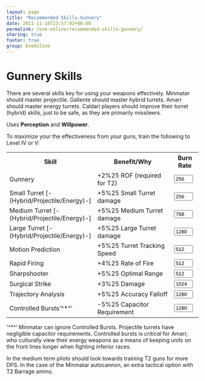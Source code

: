 ```yaml
---
layout: page
title: "Recommended Skills-Gunnery"
date: 2011-11-16T23:57:02+00:00
permalink: /eve-online/recommended-skills-gunnery/
sharing: true
footer: true
group: EveOnline
---
```


Gunnery Skills
=========

<a name='gun'></a>

There are several skills key for using your weapons effectively. Minmatar should master projectile. Gallente should master hybrid turrets. Amarr should master energy turrets.  Caldari players should improve their turret (hybrid) skills, just to be safe, as they are primarily missileers.

Uses **Perception** and **Willpower**. 

To maximize your the effectiveness from your guns, train the following to Level IV or V:

<table class='table'><tr>
<th width=30%>Skill</th>
<th width=40%>Benefit/Why</th>
<th colspan=2>Burn Rate</th></tr>
<tr>
<td>Gunnery</td>
<td>+2%25 ROF (required for T2)</td>
<td><input type='text' name='PW' value='256' id='PW' class='col-md-2' size='3' /></td></tr>
<tr>
<td>Small Turret [-(Hybrid/Projectile/Energy)-] </td>
<td>+5%25 Small Turret damage</td>
<td><input type='text' name='PW' value='256' id='PW' class='col-md-2' size='3' /></td></tr>
<tr>
<td>Medium Turret [-(Hybrid/Projectile/Energy)-] </td>
<td>+5%25 Medium Turret damage</td>
<td><input type='text' name='PW' value='768' id='PW' class='col-md-2' size='3' /></td></tr>
<tr>
<td>Large Turret [-(Hybrid/Projectile/Energy)-] </td>
<td>+5%25 Large Turret damage</td>
<td><input type='text' name='PW' value='1280' id='PW' class='col-md-2' size='3' /></td></tr>
<tr>
<td>Motion Prediction</td>
<td>+5%25 Turret Tracking Speed</td>
<td><input type='text' name='PW' value='512' id='PW' class='col-md-2' size='3' /></td></tr>
<tr>
<td>Rapid Firing</td>
<td>+4%25 Rate of Fire</td>
<td><input type='text' name='PW' value='512' id='PW' class='col-md-2' size='3' /></td></tr>
<tr>
<td>Sharpshooter</td>
<td>+5%25 Optimal Range</td>
<td><input type='text' name='PW' value='512' id='PW' class='col-md-2' size='3' /></td></tr>
<tr>
<td>Surgical Strike</td>
<td>+3%25 Damage</td>
<td><input type='text' name='PW' value='1024' id='PW' class='col-md-2' size='3' /></td></tr>
<tr>
<td>Trajectory Analysis</td>
<td>+5%25 Accuracy Falloff</td>
<td><input type='text' name='PW' value='1280' id='PW' class='col-md-2' size='3' /></td></tr>
<tr>
<td>Controlled Bursts'^*^'</td>
<td> -5%25 Capacitor Requirement</td>
<td><input type='text' name='PW' value='1280' id='PW' class='col-md-2' size='3' /></td></tr></table>

'^*^' Minmatar can ignore Controlled Bursts. Projectile turrets have negligible capacitor requirements. Controlled bursts is *critical* for Amarr, who culturally view their energy weapons as a means of keeping units on the front lines longer when fighting inferior races.

In the medium term pilots should look towards training T2 guns for more DPS. In the case of the Minmatar autocannon, an extra tactical option with T2 Barrage ammo.
